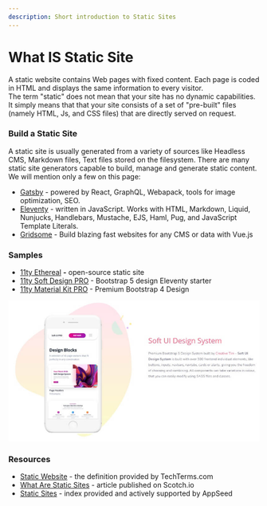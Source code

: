 ```yaml
---
description: Short introduction to Static Sites
---
```


# What IS Static Site

A static website contains Web pages with fixed content. Each page is coded in HTML and displays the same information to every visitor.\
The term "static" does not mean that your site has no dynamic capabilities. It simply means that that your site consists of a set of "pre-built" files (namely HTML, Js, and CSS files) that are directly served on request.

### Build a Static Site

A static site is usually generated from a variety of sources like Headless CMS, Markdown files, Text files stored on the filesystem. There are many static site generators capable to build, manage and generate static content. We will mention only a few on this page:

- [Gatsby](http://gatsbyjs.org) - powered by React, GraphQL, Webapack, tools for image optimization, SEO.
- [Eleventy](https://11ty.io/) - written in JavaScript. Works with HTML, Markdown, Liquid, Nunjucks, Handlebars, Mustache, EJS, Haml, Pug, and JavaScript Template Literals.
- [Gridsome](https://gridsome.org/) - Build blazing fast websites for any CMS or data with Vue.js&#x20;

### Samples

- [11ty Ethereal](https://appseed.us/static-site/eleventy-html5up-ethereal) **-** open-source static site
- [11ty Soft Design PRO](https://appseed.us/product/eleventy-soft-ui-pro) - Bootstrap 5 design Eleventy starter
- [11ty Material Kit PRO](https://appseed.us/static-site/eleventy-material-kit-pro) - Premium Bootstrap 4 Design

![Static Site - Soft UI Design System](../../../static/assets/11ty-soft-design-system-pro.jpg)

### Resources

- [Static Website](https://techterms.com/definition/staticwebsite) - the definition provided by TechTerms.com
- [What Are Static Sites](https://scotch.io/bar-talk/5-reasons-static-sites-rock) - article published on Scotch.io
- [Static Sites](https://appseed.us/static-site) - index provided and actively supported by AppSeed
